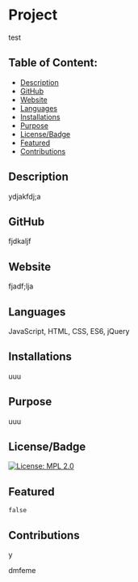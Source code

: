 
# Project  
  test

## Table of Content:
* [Description](#description)
* [GitHub](#github)
* [Website](#website)
* [Languages](#languages)
* [Installations](#installations)
* [Purpose](#purpose)
* [License/Badge](#license/badge)
* [Featured](#featured)
* [Contributions](#contributions)

## Description
   ydjakfdj;a

## GitHub
   fjdkaljf  

## Website
   fjadf;lja

## Languages
   JavaScript, HTML, CSS, ES6, jQuery
   
## Installations
  uuu

## Purpose
  uuu

## License/Badge 
   [![License: MPL 2.0](https://img.shields.io/badge/License-MPL%202.0-brightgreen.svg)](https://opensource.org/licenses/MPL-2.0)

## Featured
    false

## Contributions
   y

   dmfeme
  